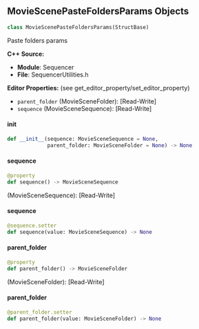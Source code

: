 ## MovieScenePasteFoldersParams Objects

```python
class MovieScenePasteFoldersParams(StructBase)
```

Paste folders params

**C++ Source:**

- **Module**: Sequencer
- **File**: SequencerUtilities.h

**Editor Properties:** (see get_editor_property/set_editor_property)

- ``parent_folder`` (MovieSceneFolder):  [Read-Write]
- ``sequence`` (MovieSceneSequence):  [Read-Write]

<a id="unreal.MovieScenePasteFoldersParams.__init__"></a>

#### __init__

```python
def __init__(sequence: MovieSceneSequence = None,
             parent_folder: MovieSceneFolder = None) -> None
```

<a id="unreal.MovieScenePasteFoldersParams.sequence"></a>

#### sequence

```python
@property
def sequence() -> MovieSceneSequence
```

(MovieSceneSequence):  [Read-Write]

<a id="unreal.MovieScenePasteFoldersParams.sequence"></a>

#### sequence

```python
@sequence.setter
def sequence(value: MovieSceneSequence) -> None
```

<a id="unreal.MovieScenePasteFoldersParams.parent_folder"></a>

#### parent_folder

```python
@property
def parent_folder() -> MovieSceneFolder
```

(MovieSceneFolder):  [Read-Write]

<a id="unreal.MovieScenePasteFoldersParams.parent_folder"></a>

#### parent_folder

```python
@parent_folder.setter
def parent_folder(value: MovieSceneFolder) -> None
```

<a id="unreal.MovieScenePasteSectionsParams"></a>